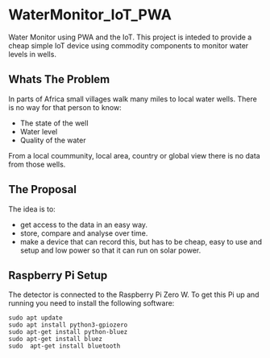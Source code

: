 # WaterMonitor_IoT_PWA
Water Monitor using PWA and the IoT. This project is inteded to provide a cheap simple IoT device using commodity components to monitor water levels in wells.
 
## Whats The Problem
In parts of Africa small villages walk many miles to local water wells. There is no way for that person to know:
* The state of the well
* Water level
* Quality of the water

From a local coummunity, local area, country or global view there is no data from those wells. 

## The Proposal
The idea is to:
* get access to the data in an easy way.
* store, compare and analyse over time.
* make a device that can record this, but has to be cheap, easy to use and setup and low power so that it can run on solar power.

## Raspberry Pi Setup
The detector is connected to the Raspberry Pi Zero W. To get this Pi up and running you need to install the following software:

    sudo apt update
    sudo apt install python3-gpiozero
    sudo apt-get install python-bluez
    sudo apt-get install bluez
    sudo  apt-get install bluetooth

